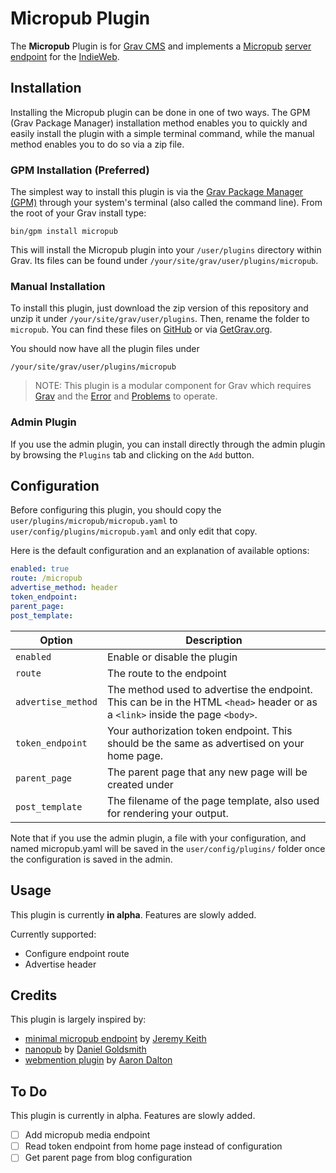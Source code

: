 # Micropub Plugin

The **Micropub** Plugin is for [Grav CMS](http://github.com/getgrav/grav) and implements a [Micropub](https://indieweb.org/Micropub) [server endpoint](https://indieweb.org/Micropub/Servers) for the [IndieWeb](https://indieweb.org/).

## Installation

Installing the Micropub plugin can be done in one of two ways. The GPM (Grav Package Manager) installation method enables you to quickly and easily install the plugin with a simple terminal command, while the manual method enables you to do so via a zip file.

### GPM Installation (Preferred)

The simplest way to install this plugin is via the [Grav Package Manager (GPM)](http://learn.getgrav.org/advanced/grav-gpm) through your system's terminal (also called the command line).  From the root of your Grav install type:

    bin/gpm install micropub

This will install the Micropub plugin into your `/user/plugins` directory within Grav. Its files can be found under `/your/site/grav/user/plugins/micropub`.

### Manual Installation

To install this plugin, just download the zip version of this repository and unzip it under `/your/site/grav/user/plugins`. Then, rename the folder to `micropub`. You can find these files on [GitHub](https://github.com/metbril/grav-plugin-micropub) or via [GetGrav.org](http://getgrav.org/downloads/plugins#extras).

You should now have all the plugin files under

    /your/site/grav/user/plugins/micropub
	
> NOTE: This plugin is a modular component for Grav which requires [Grav](http://github.com/getgrav/grav) and the [Error](https://github.com/getgrav/grav-plugin-error) and [Problems](https://github.com/getgrav/grav-plugin-problems) to operate.

### Admin Plugin

If you use the admin plugin, you can install directly through the admin plugin by browsing the `Plugins` tab and clicking on the `Add` button.

## Configuration

Before configuring this plugin, you should copy the `user/plugins/micropub/micropub.yaml` to `user/config/plugins/micropub.yaml` and only edit that copy.

Here is the default configuration and an explanation of available options:

```yaml
enabled: true
route: /micropub
advertise_method: header
token_endpoint:
parent_page:
post_template:
```

Option | Description
---|---
`enabled` | Enable or disable the plugin
`route` | The route to the endpoint
`advertise_method` | The method used to advertise the endpoint. This can be in the HTML `<head>` header or as a `<link>` inside the page `<body>`.
`token_endpoint` | Your authorization token endpoint. This should be the same as advertised on your home page.
`parent_page` | The parent page that any new page will be created under
`post_template` | The filename of the page template, also used for rendering your output.

Note that if you use the admin plugin, a file with your configuration, and named micropub.yaml will be saved in the `user/config/plugins/` folder once the configuration is saved in the admin.

## Usage

This plugin is currently **in alpha**. Features are slowly added.

Currently supported:

- Configure endpoint route
- Advertise header

## Credits

This plugin is largely inspired by:

- [minimal micropub endpoint](https://gist.github.com/adactio/8168e6b78da7b16a4644) by [Jeremy Keith](https://github.com/adactio)
- [nanopub](https://github.com/dg01d/nanopub) by [Daniel Goldsmith](https://github.com/dg01d)
- [webmention plugin](https://github.com/Perlkonig/grav-plugin-webmention) by [Aaron Dalton](https://github.com/Perlkonig)

## To Do

This plugin is currently in alpha. Features are slowly added.

- [ ] Add micropub media endpoint
- [ ] Read token endpoint from home page instead of configuration
- [ ] Get parent page from blog configuration
